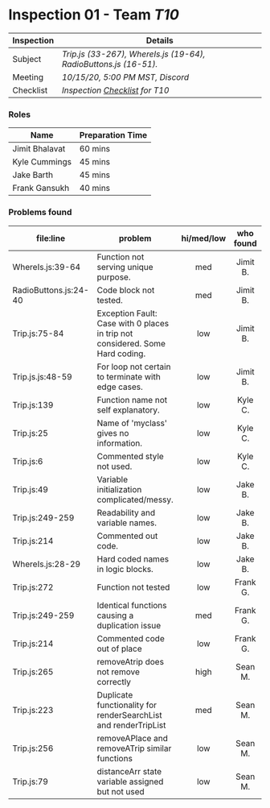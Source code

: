 # Inspection 01 - Team *T10* 
 
| Inspection | Details |
| ----- | ----- |
| Subject | *Trip.js (33-267), WhereIs.js (19-64), RadioButtons.js (16-51).* |
| Meeting | *10/15/20, 5:00 PM MST, Discord* |
| Checklist | *Inspection [Checklist](https://github.com/csucs314f20/t10/blob/master/reports/checklist.md) for T10* |

### Roles

| Name | Preparation Time |
| ---- | ---- |
| Jimit Bhalavat | 60 mins |
| Kyle Cummings  | 45 mins  |
| Jake Barth  | 45 mins  |
| Frank Gansukh | 40 mins |

### Problems found

| file:line | problem | hi/med/low | who found | github#  |
| --- | --- | :---: | :---: | --- |
| WhereIs.js:39-64 | Function not serving unique purpose. | med | Jimit B. | |
| RadioButtons.js:24-40 | Code block not tested. | med | Jimit B. | |
| Trip.js:75-84 | Exception Fault: Case with 0 places in trip not considered. Some Hard coding. | low | Jimit B. | |
| Trip.js.js:48-59 | For loop not certain to terminate with edge cases. | low | Jimit B. | |
| Trip.js:139| Function name not self explanatory. | low | Kyle C. | Issue #525 |
| Trip.js:25| Name of 'myclass' gives no information. | low | Kyle C. | Issue #528 |
| Trip.js:6| Commented style not used. | low | Kyle C. | Issue #530 |
| Trip.js:49 | Variable initialization complicated/messy. | low | Jake B. | |
| Trip.js:249-259 | Readability and variable names. | low | Jake B. | |
| Trip.js:214 | Commented out code. | low | Jake B. | |
| WhereIs.js:28-29 | Hard coded names in logic blocks. | low | Jake B. | |
| Trip.js:272 | Function not tested | low | Frank G. | |
| Trip.js:249-259 | Identical functions causing a duplication issue | med | Frank G. | |
| Trip.js:214 | Commented code out of place | low | Frank G. | |
| Trip.js:265 | removeAtrip does not remove correctly | high | Sean M. | |
| Trip.js:223 | Duplicate functionality for renderSearchList and renderTripList  | med | Sean M. | |
| Trip.js:256 | removeAPlace and removeATrip similar functions | low | Sean M. | |
| Trip.js:79 | distanceArr state variable assigned but not used | low | Sean M. | |
